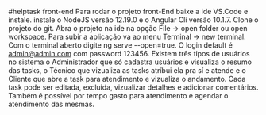 #helptask front-end 
Para rodar o projeto front-End baixe a ide VS.Code e instale. 
instale o NodeJS versão 12.19.0 e o Angular Cli versão 10.1.7. 
Clone o projeto do git. Abra o projeto na ide na opção File -> open folder ou open workspace. 
Para subir a aplicação va ao menu Terminal -> new terminal. 
Com o terminal aberto digite ng serve --open=true. 
O login default é admin@admin.com com password 123456. 
Existem três tipos de usuários no sistema o Administrador que só cadastra usuários e visualiza o resumo das tasks, 
o Técnico que vizualiza as tasks atríbui ela pra sí e atende e o Cliente que abre a task para atendimento e vizualiza o andamento. 
Cada task pode ser editada, excluida, vizualizar detalhes e adicionar comentários. 
Também é possível por tempo gasto para atendimento e agendar o atendimento das mesmas.
